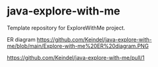# java-explore-with-me
Template repository for ExploreWithMe project.

ER diagram https://github.com/Keindel/java-explore-with-me/blob/main/Explore-with-me%20ER%20diagram.PNG

https://github.com/Keindel/java-explore-with-me/pull/1
